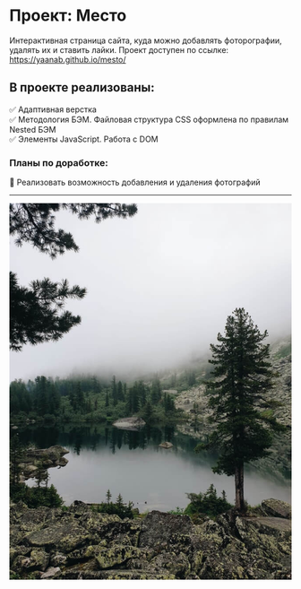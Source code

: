 # Проект: Место
Интерактивная страница сайта, куда можно добавлять фоторографии, удалять их и ставить лайки.
Проект доступен по ссылке:
https://yaanab.github.io/mesto/

## В проекте реализованы:
:white_check_mark: Адаптивная верстка<br>
:white_check_mark: Методология БЭМ. Файловая структура CSS оформлена по правилам Nested БЭМ <br>
:white_check_mark: Элементы JavaScript. Работа с DOM<br>

### Планы по доработке:
:black_square_button: Реализовать возможность добавления и удаления фотографий<br>
___
![](./images/%D0%9A%D1%80%D0%B0%D1%81%D0%BD%D0%BE%D1%8F%D1%80%D1%81%D0%BA%D0%B8%D0%B9%20%D0%BA%D1%80%D0%B0%D0%B9.jpg)
